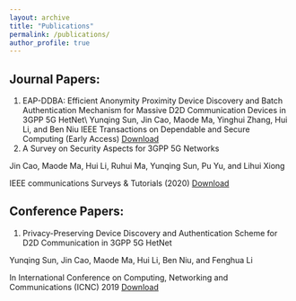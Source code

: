 ```yaml
---
layout: archive
title: "Publications"
permalink: /publications/
author_profile: true
---
```




Journal Papers:
---
1. EAP-DDBA: Efficient Anonymity Proximity Device Discovery and Batch Authentication Mechanism for Massive D2D Communication Devices in 3GPP 5G HetNet\\
Yunqing Sun, Jin Cao, Maode Ma, Yinghui Zhang, Hui Li, and Ben Niu
IEEE Transactions on Dependable and Secure Computing (Early Access)
[Download](https://ieeexplore.ieee.org/stamp/stamp.jsp?tp=&arnumber=9076811)
2. A Survey on Security Aspects for 3GPP 5G Networks

Jin Cao, Maode Ma, Hui Li, Ruhui Ma, Yunqing Sun, Pu Yu, and Lihui Xiong

IEEE communications Surveys & Tutorials (2020)
[Download](https://ieeexplore.ieee.org/stamp/stamp.jsp?tp=&arnumber=8894379)


Conference Papers:
---
1. Privacy-Preserving Device Discovery and Authentication Scheme for D2D Communication in 3GPP 5G HetNet

Yunqing Sun, Jin Cao, Maode Ma, Hui Li, Ben Niu, and Fenghua Li

In International Conference on Computing, Networking and Communications (ICNC) 2019
[Download](https://ieeexplore.ieee.org/stamp/stamp.jsp?tp=&arnumber=8685499)

